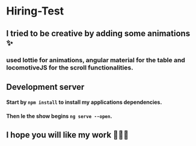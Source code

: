 # Hiring-Test

## I tried to be creative by adding some animations ✨

### used lottie for animations, angular material for the table and locomotiveJS for the scroll functionalities.

## Development server

#### Start by `npm install` to install my applications dependencies.

#### Then le the show begins `ng serve --open`.

## I hope you will like my work 🤲🏻😄

